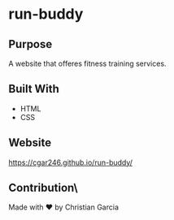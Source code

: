 # run-buddy

## Purpose
A website that offeres fitness training services.

## Built With
* HTML
*  CSS

## Website
https://cgar246.github.io/run-buddy/

## Contribution\
Made with ❤️ by Christian Garcia
